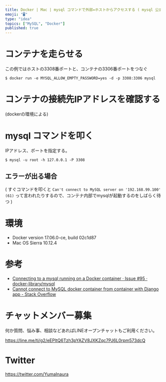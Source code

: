 ```yaml
---
title: Docker | Mac | mysql コマンドで外部=ホストからアクセスする ( mysql 公式イメージを利用 )
emoji: "🖥"
type: "idea"
topics: ["MySQL", "Docker"]
published: true
---
```


# コンテナを走らせる

この例ではホストの3308番ポートと、コンテナの3306番ポートをつなぐ

```
$ docker run -e MYSQL_ALLOW_EMPTY_PASSWORD=yes -d -p 3308:3306 mysql
```

# コンテナの接続先IPアドレスを確認する

(dockerの環境による)

# mysql コマンドを叩く

IPアドレス、ポートを指定する。

```
$ mysql -u root -h 127.0.0.1 -P 3308
```

## エラーが出る場合

( すぐコマンドを叩くと `Can't connect to MySQL server on '192.168.99.100' (61)` って言われたりするので、コンテナ内部でmysqlが起動するのをしばらく待つ )
# 環境

- Docker version 17.06.0-ce, build 02c1d87
- Mac OS Sierra 10.12.4


# 参考

- [Connecting to a mysql running on a Docker container · Issue #95 · docker-library/mysql](https://github.com/docker-library/mysql/issues/95)
- [Cannot connect to MySQL docker container from container with Django app - Stack Overflow](https://stackoverflow.com/questions/40825617/cannot-connect-to-mysql-docker-container-from-container-with-django-app)









<!-- Update From Qiita API -->

# チャットメンバー募集


何か質問、悩み事、相談などあればLINEオープンチャットもご利用ください。

https://line.me/ti/g2/eEPltQ6Tzh3pYAZV8JXKZqc7PJ6L0rpm573dcQ





# Twitter


https://twitter.com/YumaInaura


<!-- Update From Qiita API -->


